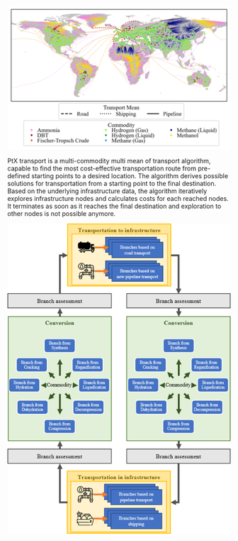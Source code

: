 ![](images/routes.png)

PtX transport is a multi-commodity multi mean of transport algorithm, capable to find the most cost-effective transportation route from pre-defined starting points to a desired location. The algorithm derives possible solutions for transportation from a starting point to the final destination. Based on the underlying infrastructure data, the algorithm iteratively explores infrastructure nodes and calculates costs for each reached nodes. It terminates as soon as it reaches the final destination and exploration to other nodes is not possible anymore.

![Graphical abstract of the approach](images/graphical_abstract.png)

